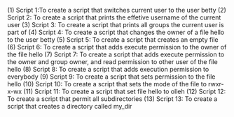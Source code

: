 (1) Script 1:To create a script that switches current user to the user betty
(2) Script 2: To create a script that prints the effetive username of the current user
(3) Script 3: To create a script that prints all groups the current user is part of
(4) Script 4: To create a script that changes the owner of a file hello to the user betty
(5) Script 5: To create a script that creates an empty file
(6) Script 6: To create a script that adds execute permission to the owner of  the file hello
(7) Script 7: To create a script that adds execute permission to the owner and group owner, and read permission to other user of the file hello
(8) Script 8: To create a script that adds execution permission to everybody
(9) Script 9: To create a script that sets permission to the file hello
(10) Script 10: To create a script that sets the mode of the file to rwxr-x-wx
(11) Script 11: To create a script that set file hello to olleh
(12) Script 12: To create a script that permit all subdirectories
(13) Script 13: To create a script that creates a directory called my_dir
